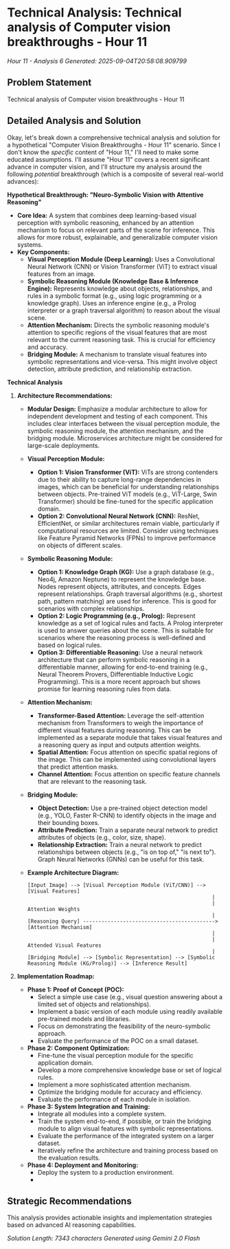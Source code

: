 # Technical Analysis: Technical analysis of Computer vision breakthroughs - Hour 11
*Hour 11 - Analysis 6*
*Generated: 2025-09-04T20:58:08.909799*

## Problem Statement
Technical analysis of Computer vision breakthroughs - Hour 11

## Detailed Analysis and Solution
Okay, let's break down a comprehensive technical analysis and solution for a hypothetical "Computer Vision Breakthroughs - Hour 11" scenario.  Since I don't know the *specific* content of "Hour 11," I'll need to make some educated assumptions.  I'll assume "Hour 11" covers a recent significant advance in computer vision, and I'll structure my analysis around the following *potential* breakthrough (which is a composite of several real-world advances):

**Hypothetical Breakthrough:  "Neuro-Symbolic Vision with Attentive Reasoning"**

*   **Core Idea:** A system that combines deep learning-based visual perception with symbolic reasoning, enhanced by an attention mechanism to focus on relevant parts of the scene for inference. This allows for more robust, explainable, and generalizable computer vision systems.
*   **Key Components:**
    *   **Visual Perception Module (Deep Learning):**  Uses a Convolutional Neural Network (CNN) or Vision Transformer (ViT) to extract visual features from an image.
    *   **Symbolic Reasoning Module (Knowledge Base & Inference Engine):**  Represents knowledge about objects, relationships, and rules in a symbolic format (e.g., using logic programming or a knowledge graph).  Uses an inference engine (e.g., a Prolog interpreter or a graph traversal algorithm) to reason about the visual scene.
    *   **Attention Mechanism:**  Directs the symbolic reasoning module's attention to specific regions of the visual features that are most relevant to the current reasoning task.  This is crucial for efficiency and accuracy.
    *   **Bridging Module:** A mechanism to translate visual features into symbolic representations and vice-versa.  This might involve object detection, attribute prediction, and relationship extraction.

**Technical Analysis**

1.  **Architecture Recommendations:**

    *   **Modular Design:**  Emphasize a modular architecture to allow for independent development and testing of each component. This includes clear interfaces between the visual perception module, the symbolic reasoning module, the attention mechanism, and the bridging module.  Microservices architecture might be considered for large-scale deployments.

    *   **Visual Perception Module:**
        *   **Option 1:  Vision Transformer (ViT):**  ViTs are strong contenders due to their ability to capture long-range dependencies in images, which can be beneficial for understanding relationships between objects. Pre-trained ViT models (e.g., ViT-Large, Swin Transformer) should be fine-tuned for the specific application domain.
        *   **Option 2:  Convolutional Neural Network (CNN):**  ResNet, EfficientNet, or similar architectures remain viable, particularly if computational resources are limited. Consider using techniques like Feature Pyramid Networks (FPNs) to improve performance on objects of different scales.

    *   **Symbolic Reasoning Module:**
        *   **Option 1:  Knowledge Graph (KG):**  Use a graph database (e.g., Neo4j, Amazon Neptune) to represent the knowledge base.  Nodes represent objects, attributes, and concepts.  Edges represent relationships.  Graph traversal algorithms (e.g., shortest path, pattern matching) are used for inference. This is good for scenarios with complex relationships.
        *   **Option 2:  Logic Programming (e.g., Prolog):**  Represent knowledge as a set of logical rules and facts.  A Prolog interpreter is used to answer queries about the scene.  This is suitable for scenarios where the reasoning process is well-defined and based on logical rules.
        *   **Option 3:  Differentiable Reasoning:** Use a neural network architecture that can perform symbolic reasoning in a differentiable manner, allowing for end-to-end training (e.g., Neural Theorem Provers, Differentiable Inductive Logic Programming). This is a more recent approach but shows promise for learning reasoning rules from data.

    *   **Attention Mechanism:**
        *   **Transformer-Based Attention:**  Leverage the self-attention mechanism from Transformers to weigh the importance of different visual features during reasoning.  This can be implemented as a separate module that takes visual features and a reasoning query as input and outputs attention weights.
        *   **Spatial Attention:**  Focus attention on specific spatial regions of the image.  This can be implemented using convolutional layers that predict attention masks.
        *   **Channel Attention:**  Focus attention on specific feature channels that are relevant to the reasoning task.

    *   **Bridging Module:**
        *   **Object Detection:**  Use a pre-trained object detection model (e.g., YOLO, Faster R-CNN) to identify objects in the image and their bounding boxes.
        *   **Attribute Prediction:**  Train a separate neural network to predict attributes of objects (e.g., color, size, shape).
        *   **Relationship Extraction:**  Train a neural network to predict relationships between objects (e.g., "is on top of," "is next to").  Graph Neural Networks (GNNs) can be useful for this task.
    *   **Example Architecture Diagram:**

        ```
        [Input Image] --> [Visual Perception Module (ViT/CNN)] --> [Visual Features]
                                                                    |
                                                                    | Attention Weights
                                                                    |
        [Reasoning Query] -------------------------------------------> [Attention Mechanism]
                                                                    |
                                                                    | Attended Visual Features
                                                                    |
        [Bridging Module] --> [Symbolic Representation] --> [Symbolic Reasoning Module (KG/Prolog)] --> [Inference Result]
        ```

2.  **Implementation Roadmap:**

    *   **Phase 1:  Proof of Concept (POC):**
        *   Select a simple use case (e.g., visual question answering about a limited set of objects and relationships).
        *   Implement a basic version of each module using readily available pre-trained models and libraries.
        *   Focus on demonstrating the feasibility of the neuro-symbolic approach.
        *   Evaluate the performance of the POC on a small dataset.
    *   **Phase 2:  Component Optimization:**
        *   Fine-tune the visual perception module for the specific application domain.
        *   Develop a more comprehensive knowledge base or set of logical rules.
        *   Implement a more sophisticated attention mechanism.
        *   Optimize the bridging module for accuracy and efficiency.
        *   Evaluate the performance of each module in isolation.
    *   **Phase 3:  System Integration and Training:**
        *   Integrate all modules into a complete system.
        *   Train the system end-to-end, if possible, or train the bridging module to align visual features with symbolic representations.
        *   Evaluate the performance of the integrated system on a larger dataset.
        *   Iteratively refine the architecture and training process based on the evaluation results.
    *   **Phase 4:  Deployment and Monitoring:**
        *   Deploy the system to a production environment.
        *   

## Strategic Recommendations
This analysis provides actionable insights and implementation strategies
based on advanced AI reasoning capabilities.

*Solution Length: 7343 characters*
*Generated using Gemini 2.0 Flash*
